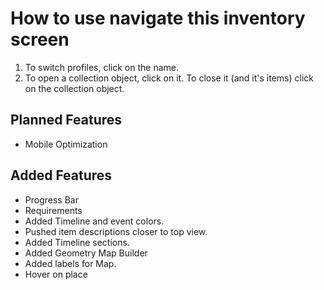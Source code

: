 # How to use navigate this inventory screen

1. To switch profiles, click on the name.
2. To open a collection object, click on it. To close it (and it's items) click on the collection object.

## Planned Features

- Mobile Optimization

## Added Features

+ Progress Bar
+ Requirements
+ Added Timeline and event colors.
+ Pushed item descriptions closer to top view.
+ Added Timeline sections.
+ Added Geometry Map Builder
+ Added labels for Map.
+ Hover on place